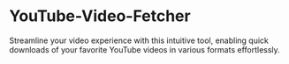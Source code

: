 # YouTube-Video-Fetcher
Streamline your video experience with this intuitive tool, enabling quick downloads of your favorite YouTube videos in various formats effortlessly.
